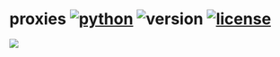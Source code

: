 # proxies [![python](https://img.shields.io/badge/Python-universal-white.svg?style=style=flat-square)](https://www.python.org/downloads/) ![version](https://img.shields.io/badge/Version-v1_(stable)-blue.svg?style=style=flat-square) [![license](https://img.shields.io/badge/License-GPL_3-orange.svg?style=style=flat-square)](https://github.com/UltimateHacke/XSStrike/blob/master/license.txt)

<img src='https://scontent.fpnq4-1.fna.fbcdn.net/v/t31.0-8/21686842_163544130892094_2353400058258299680_o.png?_nc_cat=109&_nc_ht=scontent.fpnq4-1.fna&oh=bff5c0609cc733e085c92f7d171101cc&oe=5D6D371D' />
